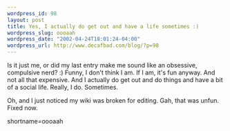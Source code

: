 ```yaml
--- 
wordpress_id: 98
layout: post
title: Yes, I actually do get out and have a life sometimes :)
wordpress_slug: oooaah
wordpress_date: "2002-04-24T18:01:24-04:00"
wordpress_url: http://www.decafbad.com/blog/?p=98
---
```

<p>Is it just me, or did my last entry make me sound like an obsessive, compulsive nerd?  :)  Funny, I don't think I am.  If I am, it's fun anyway.  And not all that expensive.  And I actually do get out and do things and have a bit of a social life.  Really, I do.  Sometimes.</p>
<p>Oh, and I just noticed my wiki was broken for editing.  Gah, that was unfun.  Fixed now.</p>
<!--more-->
shortname=oooaah
